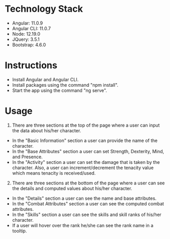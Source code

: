 # Technology Stack #
- Angular: 11.0.9
- Angular CLI: 11.0.7
- Node: 12.19.0
- JQuery: 3.5.1
- Bootstrap: 4.6.0

# Instructions #
- Install Angular and Angular CLI.
- Install packages using the command "npm install".
- Start the app using the command "ng serve".

# Usage #
1. There are three sections at the top of the page where a user can input the data about his/her character.
- In the "Basic Information" section a user can provide the name of the character.
- In the "Base Attributes" section a user can set Strength, Dexterity, Mind, and Presence.
- In the "Activity" section a user can set the damage that is taken by the character. Also, a user can increment/decrement the tenacity value which means tenacity is received/used.

2. There are three sections at the bottom of the page where a user can see the details and computed values about his/her character.
- In the "Details" section a user can see the name and base attributes.
- In the "Combat Attributes" section a user can see the computed combat attributes.
- In the "Skills" section a user can see the skills and skill ranks of his/her character.
- If a user will hover over the rank he/she can see the rank name in a tooltip.
